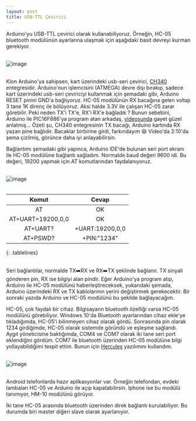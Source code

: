 ```yaml
---
layout: post
title: USB-TTL Çevirici
---
```


Arduino'yu USB-TTL çevirici olarak kullanabiliyoruz. Örneğin, HC-05 bluetooth modülünün ayarlarına ulaşmak için aşağıdaki basit devreyi kurman gerekiyor.<br><br>

![image](https://github.com/user-attachments/assets/6574563e-6faf-4f95-818c-ef2b0dd61c01)<br><br>

Klon Arduino'ya sahipsen, kart üzerindeki usb-seri çevirici, [CH340](https://akademi.robolinkmarket.com/ch340-driver-kurulumu) entegresidir. Arduino'nun işlemcisini (ATMEGA) devre dışı bırakıp, sadece kart üzerindeki usb-seri çeviriciyi kullanmak için şemadaki gibi, Arduino RESET pinini GND'a bağlıyoruz. HC-05 modülünün RX bacağına gelen voltajı 3 tane 1K direnç ile bölüyoruz. Aksi halde 3.3V ile çalışan HC-05 zarar görebilir. Peki neden TX'i TX'e, RX'i RX'e bağladık ? Bunun sebebini, Arduino ile PIC16F886'ya program atan arkadaş, [videosunda](https://www.youtube.com/watch?v=qOztsbEfg1g) gayet güzel anlatmış... Özeti şu, CH340 entegresinin TX bacağı, Arduino kartında RX yazan pine bağlıdır. Bacaklar birbirine girdi, farkındayım 😄 Video'da 2:10'da şema çizilmiş, görünce daha iyi anlayabilirsin. 

Bağlantımı şemadaki gibi yapınca, Arduino IDE'de bulunan seri port ekranı ile HC-05 modülüne bağlantı sağladım. Normalde baud değeri 9600 idi. Bu değeri, 19200 yapmak için AT komutlarından faydalanıyoruz.<br><br>

![image](https://github.com/user-attachments/assets/427a13dd-271a-4ead-91ba-ed91c75866cc)<br><br>

<style>
.tablelines table, .tablelines td, .tablelines th {
        border: 1px solid #D3D3D3;
        }
</style>
| **Komut** | **Cevap** |
|:-------:|:-------:|
|  AT   | OK    |
|AT+UART=19200,0,0|OK|
| AT+UART? | +UART:19200,0,0  |
|AT+PSWD?|+PIN:"1234"|
{: .tablelines}

<br>Seri bağlantılar, normalde TX➡️RX ve RX➡️TX şeklinde bağlanır. TX sinyali gönderen pin, RX ise bilgiyi alan pindir. Eğer Arduino'ya program atıp, Arduino ile HC-05 modülünü haberleştireceksek, yukarıdaki şemada, Arduino üzerindeki RX ve TX kablolarının yerini değiştirmek gerekecektir. Bir sonraki yazıda Arduino ve HC-05 modülünü bu şekilde bağlayacağım.

HC-05, çok faydalı bir cihaz. Bilgisayarın bluetooth özelliği varsa HC-05 modülünü görebiliyor. Windows 10'da Bluetooth ayarlarından cihaz ekle'ye tıkladığımda, HC-05'i bilinmeyen cihaz olarak gördü. Sonrasında pin olarak 1234 girdiğimde, HC-05 olarak sistemde göründü ve eşleşme sağlandı. Aygıt yöneticisine baktığımda, COM4 ve COM7 olarak iki tane seri port eklendiğini gördüm. COM7 ile bluetooth üzerinden HC-05 modülüne bilgi yollayabildiğimi tespit ettim. Bunun için [Hercules](https://www.hw-group.com/files/download/sw/version/hercules_3-2-8.exe) yazılımını kullandım.<br><br>

![image](https://github.com/user-attachments/assets/bee0e39a-b5f2-421f-802d-33d6aabeb9ea)<br><br>

Android telefonlarda hazır aplikasyonlar var. Örneğin telefondan, evdeki lambaları HC-05 ve Arduino ile açıp kapatabilirsin. Iphone ise bu modülü tanımıyor, HM-10 modülünü görüyor.

İki tane HC-05 arasında bluetooth üzerinden direk bağlantı kurulabiliyor. Bu durumda biri master diğeri slave olarak ayarlanıyor.<br><br>

